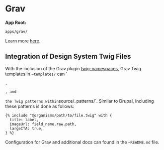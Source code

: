 # Grav

**App Root:**

`apps/grav/`

Learn more [here](https://learn.getgrav.org/).

## Integration of Design System Twig Files

With the inclusion of the Grav plugin [twig-namespaces](https://github.com/phase2/grav-pl-starter/tree/master/app/user/plugins/twig-namespaces), Grav Twig templates in `~templates/` can \`

`,`

`, and`

`the Twig patterns within`source/\_patterns/\`. Similar to Drupal, including these patterns is done as follows:

```text
{% include "@organisms/path/to/file.twig" with {
  title: label,
  imageUrl: field_name.raw.path,
  largeCTA: true,
} %}
```

Configuration for Grav and additional docs can found in the `~README.md` file.

